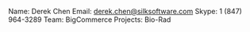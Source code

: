 Name: Derek Chen
Email: derek.chen@silksoftware.com
Skype: 1 (847) 964-3289
Team: BigCommerce
Projects: Bio-Rad
